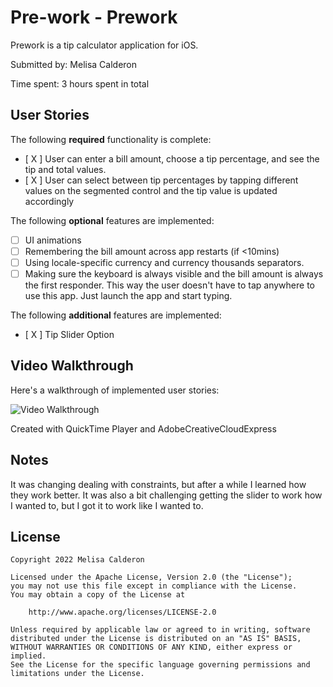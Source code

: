 # Pre-work - Prework

Prework is a tip calculator application for iOS.

Submitted by: Melisa Calderon

Time spent: 3 hours spent in total

## User Stories

The following **required** functionality is complete:

* [ X ] User can enter a bill amount, choose a tip percentage, and see the tip and total values.
* [ X ] User can select between tip percentages by tapping different values on the segmented control and the tip value is updated accordingly

The following **optional** features are implemented:

* [ ] UI animations
* [ ] Remembering the bill amount across app restarts (if <10mins)
* [ ] Using locale-specific currency and currency thousands separators.
* [ ] Making sure the keyboard is always visible and the bill amount is always the first responder. This way the user doesn't have to tap anywhere to use this app. Just launch the app and start typing.

The following **additional** features are implemented:

- [ X ] Tip Slider Option
## Video Walkthrough

Here's a walkthrough of implemented user stories:

<img src='tipCalc_AdobeCreativeCloudExpress.gif' title='Video Walkthrough' width='' alt='Video Walkthrough' />

Created with QuickTime Player and AdobeCreativeCloudExpress
## Notes

It was changing dealing with constraints, but after a while I learned how they work better. It was also a bit challenging getting the slider to work how I wanted to, but I got it to work like I wanted to.

## License

    Copyright 2022 Melisa Calderon

    Licensed under the Apache License, Version 2.0 (the "License");
    you may not use this file except in compliance with the License.
    You may obtain a copy of the License at

        http://www.apache.org/licenses/LICENSE-2.0

    Unless required by applicable law or agreed to in writing, software
    distributed under the License is distributed on an "AS IS" BASIS,
    WITHOUT WARRANTIES OR CONDITIONS OF ANY KIND, either express or implied.
    See the License for the specific language governing permissions and
    limitations under the License.
